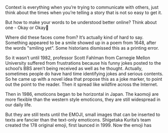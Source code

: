 Context is everything when you’re trying to communicate with others, just think about the times when you’re telling a story that is not so easy to get it.

But how to make your words to be understood better online? Think about one - Okay or Okay🙂

Where did these faces come from? It’s actually kind of hard to say. Something appeared to be a smile showed up in a poem from 1648, after the words "smiling yet”. Some historians dismissed this as a printing error.

So it wasn’t until 1982, professor Scott Fahlman from Carnegie Mellon University suffered from frustrations because his funny jokes posted to the school’s BBS aren’t being received as well as he thought. Actually, sometimes people do have hard time identifying jokes and serious contents. So he came up with a novel idea that propose this as a joke marker, to point out the point to the reader. Then it spread like wildfire across the Internet.

Then in 1986, emoticons began to be horizontal in Japan. The kaomoji are more flexible than the western style emoticons, they are still widespread in our daily life.

But they are still texts until the EMOJI, small images that can be inserted to texts are fancier than the text-only emoticons. Shigetaka Kurita’s team created the 178 original emoji, first launced in 1999. Now the emoji has 

